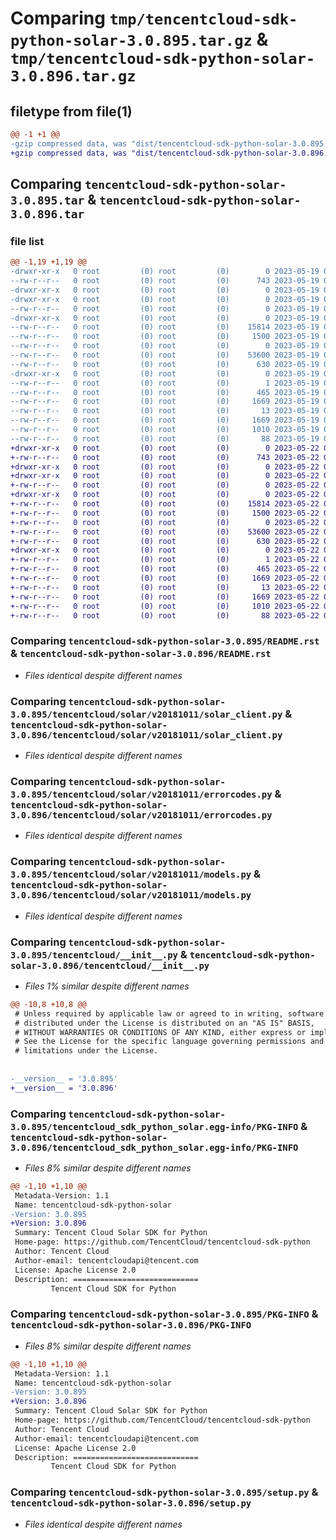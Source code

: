 # Comparing `tmp/tencentcloud-sdk-python-solar-3.0.895.tar.gz` & `tmp/tencentcloud-sdk-python-solar-3.0.896.tar.gz`

## filetype from file(1)

```diff
@@ -1 +1 @@
-gzip compressed data, was "dist/tencentcloud-sdk-python-solar-3.0.895.tar", last modified: Fri May 19 02:58:57 2023, max compression
+gzip compressed data, was "dist/tencentcloud-sdk-python-solar-3.0.896.tar", last modified: Mon May 22 00:31:10 2023, max compression
```

## Comparing `tencentcloud-sdk-python-solar-3.0.895.tar` & `tencentcloud-sdk-python-solar-3.0.896.tar`

### file list

```diff
@@ -1,19 +1,19 @@
-drwxr-xr-x   0 root         (0) root         (0)        0 2023-05-19 02:58:57.000000 tencentcloud-sdk-python-solar-3.0.895/
--rw-r--r--   0 root         (0) root         (0)      743 2023-05-19 02:58:57.000000 tencentcloud-sdk-python-solar-3.0.895/README.rst
-drwxr-xr-x   0 root         (0) root         (0)        0 2023-05-19 02:58:57.000000 tencentcloud-sdk-python-solar-3.0.895/tencentcloud/
-drwxr-xr-x   0 root         (0) root         (0)        0 2023-05-19 02:58:57.000000 tencentcloud-sdk-python-solar-3.0.895/tencentcloud/solar/
--rw-r--r--   0 root         (0) root         (0)        0 2023-05-19 02:58:57.000000 tencentcloud-sdk-python-solar-3.0.895/tencentcloud/solar/__init__.py
-drwxr-xr-x   0 root         (0) root         (0)        0 2023-05-19 02:58:57.000000 tencentcloud-sdk-python-solar-3.0.895/tencentcloud/solar/v20181011/
--rw-r--r--   0 root         (0) root         (0)    15814 2023-05-19 02:58:57.000000 tencentcloud-sdk-python-solar-3.0.895/tencentcloud/solar/v20181011/solar_client.py
--rw-r--r--   0 root         (0) root         (0)     1500 2023-05-19 02:58:57.000000 tencentcloud-sdk-python-solar-3.0.895/tencentcloud/solar/v20181011/errorcodes.py
--rw-r--r--   0 root         (0) root         (0)        0 2023-05-19 02:58:57.000000 tencentcloud-sdk-python-solar-3.0.895/tencentcloud/solar/v20181011/__init__.py
--rw-r--r--   0 root         (0) root         (0)    53600 2023-05-19 02:58:57.000000 tencentcloud-sdk-python-solar-3.0.895/tencentcloud/solar/v20181011/models.py
--rw-r--r--   0 root         (0) root         (0)      630 2023-05-19 02:58:57.000000 tencentcloud-sdk-python-solar-3.0.895/tencentcloud/__init__.py
-drwxr-xr-x   0 root         (0) root         (0)        0 2023-05-19 02:58:57.000000 tencentcloud-sdk-python-solar-3.0.895/tencentcloud_sdk_python_solar.egg-info/
--rw-r--r--   0 root         (0) root         (0)        1 2023-05-19 02:58:57.000000 tencentcloud-sdk-python-solar-3.0.895/tencentcloud_sdk_python_solar.egg-info/dependency_links.txt
--rw-r--r--   0 root         (0) root         (0)      465 2023-05-19 02:58:57.000000 tencentcloud-sdk-python-solar-3.0.895/tencentcloud_sdk_python_solar.egg-info/SOURCES.txt
--rw-r--r--   0 root         (0) root         (0)     1669 2023-05-19 02:58:57.000000 tencentcloud-sdk-python-solar-3.0.895/tencentcloud_sdk_python_solar.egg-info/PKG-INFO
--rw-r--r--   0 root         (0) root         (0)       13 2023-05-19 02:58:57.000000 tencentcloud-sdk-python-solar-3.0.895/tencentcloud_sdk_python_solar.egg-info/top_level.txt
--rw-r--r--   0 root         (0) root         (0)     1669 2023-05-19 02:58:57.000000 tencentcloud-sdk-python-solar-3.0.895/PKG-INFO
--rw-r--r--   0 root         (0) root         (0)     1010 2023-05-19 02:58:57.000000 tencentcloud-sdk-python-solar-3.0.895/setup.py
--rw-r--r--   0 root         (0) root         (0)       88 2023-05-19 02:58:57.000000 tencentcloud-sdk-python-solar-3.0.895/setup.cfg
+drwxr-xr-x   0 root         (0) root         (0)        0 2023-05-22 00:31:10.000000 tencentcloud-sdk-python-solar-3.0.896/
+-rw-r--r--   0 root         (0) root         (0)      743 2023-05-22 00:31:09.000000 tencentcloud-sdk-python-solar-3.0.896/README.rst
+drwxr-xr-x   0 root         (0) root         (0)        0 2023-05-22 00:31:10.000000 tencentcloud-sdk-python-solar-3.0.896/tencentcloud/
+drwxr-xr-x   0 root         (0) root         (0)        0 2023-05-22 00:31:10.000000 tencentcloud-sdk-python-solar-3.0.896/tencentcloud/solar/
+-rw-r--r--   0 root         (0) root         (0)        0 2023-05-22 00:31:09.000000 tencentcloud-sdk-python-solar-3.0.896/tencentcloud/solar/__init__.py
+drwxr-xr-x   0 root         (0) root         (0)        0 2023-05-22 00:31:10.000000 tencentcloud-sdk-python-solar-3.0.896/tencentcloud/solar/v20181011/
+-rw-r--r--   0 root         (0) root         (0)    15814 2023-05-22 00:31:09.000000 tencentcloud-sdk-python-solar-3.0.896/tencentcloud/solar/v20181011/solar_client.py
+-rw-r--r--   0 root         (0) root         (0)     1500 2023-05-22 00:31:09.000000 tencentcloud-sdk-python-solar-3.0.896/tencentcloud/solar/v20181011/errorcodes.py
+-rw-r--r--   0 root         (0) root         (0)        0 2023-05-22 00:31:09.000000 tencentcloud-sdk-python-solar-3.0.896/tencentcloud/solar/v20181011/__init__.py
+-rw-r--r--   0 root         (0) root         (0)    53600 2023-05-22 00:31:09.000000 tencentcloud-sdk-python-solar-3.0.896/tencentcloud/solar/v20181011/models.py
+-rw-r--r--   0 root         (0) root         (0)      630 2023-05-22 00:31:09.000000 tencentcloud-sdk-python-solar-3.0.896/tencentcloud/__init__.py
+drwxr-xr-x   0 root         (0) root         (0)        0 2023-05-22 00:31:10.000000 tencentcloud-sdk-python-solar-3.0.896/tencentcloud_sdk_python_solar.egg-info/
+-rw-r--r--   0 root         (0) root         (0)        1 2023-05-22 00:31:10.000000 tencentcloud-sdk-python-solar-3.0.896/tencentcloud_sdk_python_solar.egg-info/dependency_links.txt
+-rw-r--r--   0 root         (0) root         (0)      465 2023-05-22 00:31:10.000000 tencentcloud-sdk-python-solar-3.0.896/tencentcloud_sdk_python_solar.egg-info/SOURCES.txt
+-rw-r--r--   0 root         (0) root         (0)     1669 2023-05-22 00:31:10.000000 tencentcloud-sdk-python-solar-3.0.896/tencentcloud_sdk_python_solar.egg-info/PKG-INFO
+-rw-r--r--   0 root         (0) root         (0)       13 2023-05-22 00:31:10.000000 tencentcloud-sdk-python-solar-3.0.896/tencentcloud_sdk_python_solar.egg-info/top_level.txt
+-rw-r--r--   0 root         (0) root         (0)     1669 2023-05-22 00:31:10.000000 tencentcloud-sdk-python-solar-3.0.896/PKG-INFO
+-rw-r--r--   0 root         (0) root         (0)     1010 2023-05-22 00:31:09.000000 tencentcloud-sdk-python-solar-3.0.896/setup.py
+-rw-r--r--   0 root         (0) root         (0)       88 2023-05-22 00:31:10.000000 tencentcloud-sdk-python-solar-3.0.896/setup.cfg
```

### Comparing `tencentcloud-sdk-python-solar-3.0.895/README.rst` & `tencentcloud-sdk-python-solar-3.0.896/README.rst`

 * *Files identical despite different names*

### Comparing `tencentcloud-sdk-python-solar-3.0.895/tencentcloud/solar/v20181011/solar_client.py` & `tencentcloud-sdk-python-solar-3.0.896/tencentcloud/solar/v20181011/solar_client.py`

 * *Files identical despite different names*

### Comparing `tencentcloud-sdk-python-solar-3.0.895/tencentcloud/solar/v20181011/errorcodes.py` & `tencentcloud-sdk-python-solar-3.0.896/tencentcloud/solar/v20181011/errorcodes.py`

 * *Files identical despite different names*

### Comparing `tencentcloud-sdk-python-solar-3.0.895/tencentcloud/solar/v20181011/models.py` & `tencentcloud-sdk-python-solar-3.0.896/tencentcloud/solar/v20181011/models.py`

 * *Files identical despite different names*

### Comparing `tencentcloud-sdk-python-solar-3.0.895/tencentcloud/__init__.py` & `tencentcloud-sdk-python-solar-3.0.896/tencentcloud/__init__.py`

 * *Files 1% similar despite different names*

```diff
@@ -10,8 +10,8 @@
 # Unless required by applicable law or agreed to in writing, software
 # distributed under the License is distributed on an "AS IS" BASIS,
 # WITHOUT WARRANTIES OR CONDITIONS OF ANY KIND, either express or implied.
 # See the License for the specific language governing permissions and
 # limitations under the License.
 
 
-__version__ = '3.0.895'
+__version__ = '3.0.896'
```

### Comparing `tencentcloud-sdk-python-solar-3.0.895/tencentcloud_sdk_python_solar.egg-info/PKG-INFO` & `tencentcloud-sdk-python-solar-3.0.896/tencentcloud_sdk_python_solar.egg-info/PKG-INFO`

 * *Files 8% similar despite different names*

```diff
@@ -1,10 +1,10 @@
 Metadata-Version: 1.1
 Name: tencentcloud-sdk-python-solar
-Version: 3.0.895
+Version: 3.0.896
 Summary: Tencent Cloud Solar SDK for Python
 Home-page: https://github.com/TencentCloud/tencentcloud-sdk-python
 Author: Tencent Cloud
 Author-email: tencentcloudapi@tencent.com
 License: Apache License 2.0
 Description: ============================
         Tencent Cloud SDK for Python
```

### Comparing `tencentcloud-sdk-python-solar-3.0.895/PKG-INFO` & `tencentcloud-sdk-python-solar-3.0.896/PKG-INFO`

 * *Files 8% similar despite different names*

```diff
@@ -1,10 +1,10 @@
 Metadata-Version: 1.1
 Name: tencentcloud-sdk-python-solar
-Version: 3.0.895
+Version: 3.0.896
 Summary: Tencent Cloud Solar SDK for Python
 Home-page: https://github.com/TencentCloud/tencentcloud-sdk-python
 Author: Tencent Cloud
 Author-email: tencentcloudapi@tencent.com
 License: Apache License 2.0
 Description: ============================
         Tencent Cloud SDK for Python
```

### Comparing `tencentcloud-sdk-python-solar-3.0.895/setup.py` & `tencentcloud-sdk-python-solar-3.0.896/setup.py`

 * *Files identical despite different names*

